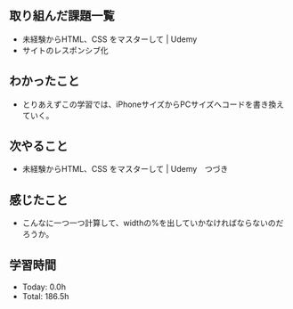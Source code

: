 ## 取り組んだ課題一覧
- 未経験からHTML、CSS をマスターして | Udemy
- サイトのレスポンシブ化
## わかったこと
- とりあえずこの学習では、iPhoneサイズからPCサイズへコードを書き換えていく。
## 次やること
- 未経験からHTML、CSS をマスターして | Udemy　つづき
## 感じたこと
- こんなに一つ一つ計算して、widthの%を出していかなければならないのだろうか。
## 学習時間
- Today: 0.0h
- Total: 186.5h

